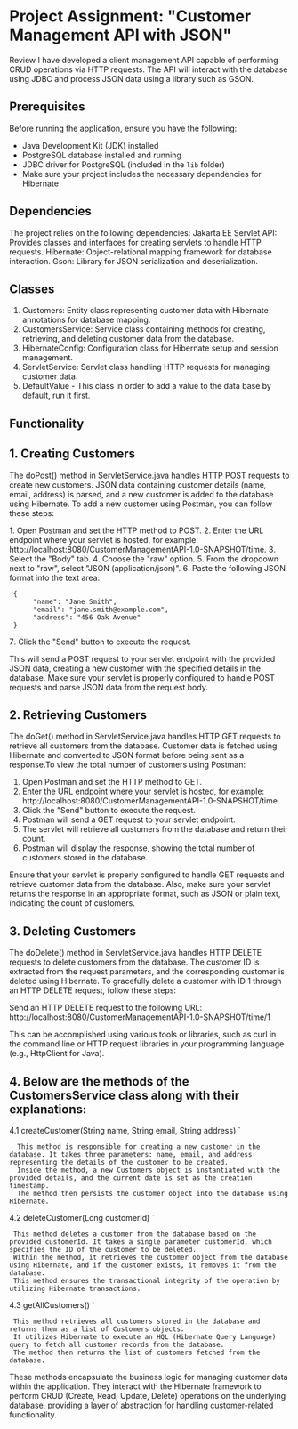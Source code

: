 # Project Assignment: "Customer Management API with JSON"

Review
I have developed a client management API capable of performing CRUD operations via HTTP requests. The API will interact with the database using JDBC and process JSON data using a library such as GSON.

## Prerequisites

Before running the application, ensure you have the following:

- Java Development Kit (JDK) installed
- PostgreSQL database installed and running
- JDBC driver for PostgreSQL (included in the `lib` folder)
- Make sure your project includes the necessary dependencies for Hibernate

## Dependencies

The project relies on the following dependencies:
Jakarta EE Servlet API: Provides classes and interfaces for creating servlets to handle HTTP requests.
Hibernate: Object-relational mapping framework for database interaction.
Gson: Library for JSON serialization and deserialization.

## Classes

1. Customers: Entity class representing customer data with Hibernate annotations for database mapping.
2. CustomersService: Service class containing methods for creating, retrieving, and deleting customer data from the database.
3. HibernateConfig: Configuration class for Hibernate setup and session management.
4. ServletService: Servlet class handling HTTP requests for managing customer data.
5. DefaultValue - This class in order to add a value to the data base by default, run it first.

## Functionality
## 1. Creating Customers
 
The doPost() method in ServletService.java handles HTTP POST requests to create new customers. 
JSON data containing customer details (name, email, address) is parsed, and a new customer is added to the database using Hibernate.
To add a new customer using Postman, you can follow these steps:

 1․ Open Postman and set the HTTP method to POST.
 2․ Enter the URL endpoint where your servlet is hosted, for example: http://localhost:8080/CustomerManagementAPI-1.0-SNAPSHOT/time.
 3․ Select the "Body" tab.
 4․ Choose the "raw" option.
 5․ From the dropdown next to "raw", select "JSON (application/json)".
 6․ Paste the following JSON format into the text area:
 
     {
          "name": "Jane Smith",
          "email": "jane.smith@example.com",
          "address": "456 Oak Avenue"
     }
     
 7․ Click the "Send" button to execute the request․
 
This will send a POST request to your servlet endpoint with the provided JSON data, creating a new customer with the specified details in the database. 
Make sure your servlet is properly configured to handle POST requests and parse JSON data from the request body.

## 2. Retrieving Customers
 
The doGet() method in ServletService.java handles HTTP GET requests to retrieve all customers from the database. 
Customer data is fetched using Hibernate and converted to JSON format before being sent as a response.To view the total number of customers using Postman:

 1. Open Postman and set the HTTP method to GET.
 2. Enter the URL endpoint where your servlet is hosted, for example: http://localhost:8080/CustomerManagementAPI-1.0-SNAPSHOT/time.
 3. Click the "Send" button to execute the request.
 4. Postman will send a GET request to your servlet endpoint.
 5. The servlet will retrieve all customers from the database and return their count.
 6. Postman will display the response, showing the total number of customers stored in the database.
    
Ensure that your servlet is properly configured to handle GET requests and retrieve customer data from the database. 
Also, make sure your servlet returns the response in an appropriate format, such as JSON or plain text, indicating the count of customers.

## 3. Deleting Customers
 
The doDelete() method in ServletService.java handles HTTP DELETE requests to delete customers from the database. 
The customer ID is extracted from the request parameters, and the corresponding customer is deleted using Hibernate.
To gracefully delete a customer with ID 1 through an HTTP DELETE request, follow these steps:

Send an HTTP DELETE request to the following URL: http://localhost:8080/CustomerManagementAPI-1.0-SNAPSHOT/time/1

This can be accomplished using various tools or libraries, such as curl in the command line or HTTP request libraries in your programming language (e.g., HttpClient for Java).

## 4. Below are the methods of the CustomersService class along with their explanations:
   
   4.1 createCustomer(String name, String email, String address) `
   
      This method is responsible for creating a new customer in the database. It takes three parameters: name, email, and address representing the details of the customer to be created.
      Inside the method, a new Customers object is instantiated with the provided details, and the current date is set as the creation timestamp.
      The method then persists the customer object into the database using Hibernate.
   
   4.2 deleteCustomer(Long customerId) `
   
     This method deletes a customer from the database based on the provided customerId. It takes a single parameter customerId, which specifies the ID of the customer to be deleted.
     Within the method, it retrieves the customer object from the database using Hibernate, and if the customer exists, it removes it from the database.
     This method ensures the transactional integrity of the operation by utilizing Hibernate transactions.

   4.3 getAllCustomers() `
   
     This method retrieves all customers stored in the database and returns them as a list of Customers objects.
     It utilizes Hibernate to execute an HQL (Hibernate Query Language) query to fetch all customer records from the database.
     The method then returns the list of customers fetched from the database.

These methods encapsulate the business logic for managing customer data within the application. 
They interact with the Hibernate framework to perform CRUD (Create, Read, Update, Delete) operations on the underlying database, providing a layer of abstraction for handling customer-related functionality.
